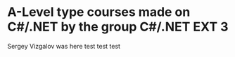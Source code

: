 # A-Level type courses made on C#/.NET by the group C#/.NET EXT 3


Sergey Vizgalov was here
test
test
test
